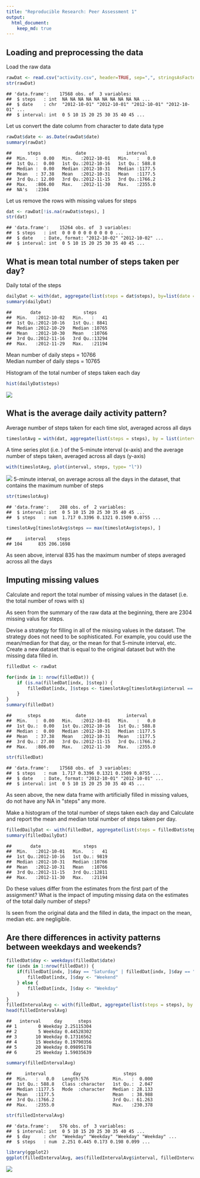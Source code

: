 ```yaml
---
title: "Reproducible Research: Peer Assessment 1"
output: 
  html_document:
    keep_md: true
---
```



## Loading and preprocessing the data
Load the raw data

```r
rawDat <- read.csv("activity.csv", header=TRUE, sep=",", stringsAsFactors = FALSE)
str(rawDat)
```

```
## 'data.frame':	17568 obs. of  3 variables:
##  $ steps   : int  NA NA NA NA NA NA NA NA NA NA ...
##  $ date    : chr  "2012-10-01" "2012-10-01" "2012-10-01" "2012-10-01" ...
##  $ interval: int  0 5 10 15 20 25 30 35 40 45 ...
```
Let us convert the date column from character to date data type

```r
rawDat$date <- as.Date(rawDat$date)
summary(rawDat)
```

```
##      steps             date               interval     
##  Min.   :  0.00   Min.   :2012-10-01   Min.   :   0.0  
##  1st Qu.:  0.00   1st Qu.:2012-10-16   1st Qu.: 588.8  
##  Median :  0.00   Median :2012-10-31   Median :1177.5  
##  Mean   : 37.38   Mean   :2012-10-31   Mean   :1177.5  
##  3rd Qu.: 12.00   3rd Qu.:2012-11-15   3rd Qu.:1766.2  
##  Max.   :806.00   Max.   :2012-11-30   Max.   :2355.0  
##  NA's   :2304
```
Let us remove the rows with missing values for steps

```r
dat <- rawDat[!is.na(rawDat$steps), ]
str(dat)
```

```
## 'data.frame':	15264 obs. of  3 variables:
##  $ steps   : int  0 0 0 0 0 0 0 0 0 0 ...
##  $ date    : Date, format: "2012-10-02" "2012-10-02" ...
##  $ interval: int  0 5 10 15 20 25 30 35 40 45 ...
```
## What is mean total number of steps taken per day?
Daily total of the steps

```r
dailyDat <- with(dat, aggregate(list(steps = dat$steps), by=list(date = dat$date), FUN=sum))
summary(dailyDat)
```

```
##       date                steps      
##  Min.   :2012-10-02   Min.   :   41  
##  1st Qu.:2012-10-16   1st Qu.: 8841  
##  Median :2012-10-29   Median :10765  
##  Mean   :2012-10-30   Mean   :10766  
##  3rd Qu.:2012-11-16   3rd Qu.:13294  
##  Max.   :2012-11-29   Max.   :21194
```
Mean number of daily steps = 10766  
Median number of daily steps = 10765  

Histogram of the total number of steps taken each day

```r
hist(dailyDat$steps)
```

![](PA1_template_files/figure-html/unnamed-chunk-5-1.png)<!-- -->
## What is the average daily activity pattern?
Average number of steps taken for each time slot, averaged across all days

```r
timeslotAvg = with(dat, aggregate(list(steps = steps), by = list(interval = interval), FUN = mean))
```
A time series plot (i.e. ) of the 5-minute interval (x-axis) and the average number of steps taken, averaged across all days (y-axis)

```r
with(timeslotAvg, plot(interval, steps, type= "l"))
```

![](PA1_template_files/figure-html/unnamed-chunk-7-1.png)<!-- -->
5-minute interval, on average across all the days in the dataset, that contains the maximum number of steps

```r
str(timeslotAvg)
```

```
## 'data.frame':	288 obs. of  2 variables:
##  $ interval: int  0 5 10 15 20 25 30 35 40 45 ...
##  $ steps   : num  1.717 0.3396 0.1321 0.1509 0.0755 ...
```

```r
timeslotAvg[timeslotAvg$steps == max(timeslotAvg$steps), ]
```

```
##     interval    steps
## 104      835 206.1698
```
As seen above, interval 835 has the maximum number of steps averaged across all the days

## Imputing missing values
Calculate and report the total number of missing values in the dataset (i.e. the total number of rows with s)  

As seen from the summary of the raw data at the beginning, there are 2304 missing valus for steps.  

Devise a strategy for filling in all of the missing values in the dataset. The strategy does not need to be sophisticated. For example, you could use the mean/median for that day, or the mean for that 5-minute interval, etc.
Create a new dataset that is equal to the original dataset but with the missing data filled in.


```r
filledDat <- rawDat

for(indx in 1: nrow(filledDat)) {
    if (is.na(filledDat[indx, ]$step)) {
        filledDat[indx, ]$steps <- timeslotAvg[timeslotAvg$interval == filledDat[indx, ]$interval, ]$steps
    }
}
summary(filledDat)
```

```
##      steps             date               interval     
##  Min.   :  0.00   Min.   :2012-10-01   Min.   :   0.0  
##  1st Qu.:  0.00   1st Qu.:2012-10-16   1st Qu.: 588.8  
##  Median :  0.00   Median :2012-10-31   Median :1177.5  
##  Mean   : 37.38   Mean   :2012-10-31   Mean   :1177.5  
##  3rd Qu.: 27.00   3rd Qu.:2012-11-15   3rd Qu.:1766.2  
##  Max.   :806.00   Max.   :2012-11-30   Max.   :2355.0
```

```r
str(filledDat)
```

```
## 'data.frame':	17568 obs. of  3 variables:
##  $ steps   : num  1.717 0.3396 0.1321 0.1509 0.0755 ...
##  $ date    : Date, format: "2012-10-01" "2012-10-01" ...
##  $ interval: int  0 5 10 15 20 25 30 35 40 45 ...
```
As seen above, the new data frame with artificially filled in missing values, do not have any NA in "steps" any more.  

Make a histogram of the total number of steps taken each day and Calculate and report the mean and median total number of steps taken per day.

```r
filledDailyDat <- with(filledDat, aggregate(list(steps = filledDat$steps), by=list(date = filledDat$date), FUN=sum))
summary(filledDailyDat)
```

```
##       date                steps      
##  Min.   :2012-10-01   Min.   :   41  
##  1st Qu.:2012-10-16   1st Qu.: 9819  
##  Median :2012-10-31   Median :10766  
##  Mean   :2012-10-31   Mean   :10766  
##  3rd Qu.:2012-11-15   3rd Qu.:12811  
##  Max.   :2012-11-30   Max.   :21194
```
Do these values differ from the estimates from the first part of the assignment? What is the impact of imputing missing data on the estimates of the total daily number of steps?

Is seen from the original data and the filled in data, the impact on the mean, median etc. are negligible.

## Are there differences in activity patterns between weekdays and weekends?

```r
filledDat$day <- weekdays(filledDat$date)
for (indx in 1:nrow(filledDat)) {
    if(filledDat[indx, ]$day == "Saturday" | filledDat[indx, ]$day == "Sunday") {
        filledDat[indx, ]$day <- "Weekend"
    } else {
        filledDat[indx, ]$day <- "Weekday"
    }
}
filledIntervalAvg <- with(filledDat, aggregate(list(steps = steps), by = list(interval = interval, day = day), FUN = mean))
head(filledIntervalAvg)
```

```
##   interval     day      steps
## 1        0 Weekday 2.25115304
## 2        5 Weekday 0.44528302
## 3       10 Weekday 0.17316562
## 4       15 Weekday 0.19790356
## 5       20 Weekday 0.09895178
## 6       25 Weekday 1.59035639
```

```r
summary(filledIntervalAvg)
```

```
##     interval          day                steps        
##  Min.   :   0.0   Length:576         Min.   :  0.000  
##  1st Qu.: 588.8   Class :character   1st Qu.:  2.047  
##  Median :1177.5   Mode  :character   Median : 28.133  
##  Mean   :1177.5                      Mean   : 38.988  
##  3rd Qu.:1766.2                      3rd Qu.: 61.263  
##  Max.   :2355.0                      Max.   :230.378
```

```r
str(filledIntervalAvg)
```

```
## 'data.frame':	576 obs. of  3 variables:
##  $ interval: int  0 5 10 15 20 25 30 35 40 45 ...
##  $ day     : chr  "Weekday" "Weekday" "Weekday" "Weekday" ...
##  $ steps   : num  2.251 0.445 0.173 0.198 0.099 ...
```

```r
library(ggplot2)
ggplot(filledIntervalAvg, aes(filledIntervalAvg$interval, filledIntervalAvg$steps, col=filledIntervalAvg$day)) + geom_line()
```

![](PA1_template_files/figure-html/unnamed-chunk-11-1.png)<!-- -->


